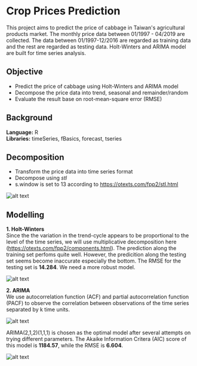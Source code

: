 # Crop Prices Prediction

This project aims to predict the price of cabbage in Taiwan's agricultural products market. The monthly price data between 01/1997 - 04/2019 are collected. The data between 01/1997-12/2016 are regarded as training data and the rest are regarded as testing data. Holt-Winters and ARIMA model are built for time series analysis.

## Objective
- Predict the price of cabbage using Holt-Winters and ARIMA model
- Decompose the price data into trend, seasonal and remainder/random
- Evaluate the result base on root-mean-square error (RMSE)

## Background

**Language:** R  
**Libraries:** timeSeries, fBasics, forecast, tseries

## Decomposition
- Transform the price data into time series format
- Decompose using *stl*
- s.window is set to 13 according to https://otexts.com/fpp2/stl.html

![alt text](https://github.com/auweiting/Crop_prices_prediction/blob/master/stl_decomposition.png "Decomposition by stl")


## Modelling

**1. Holt-Winters**  
Since the the variation in the trend-cycle appears to be proportional to the level of the time series, we will use multiplicative decomposition here (https://otexts.com/fpp2/components.html).
The prediction along the training set perfoms quite well. However, the predicition along the testing set seems become inaccurate especially the bottom.
The RMSE for the testing set is **14.284**. We need a more robust model.

![alt text](https://github.com/auweiting/Crop_prices_prediction/blob/master/HW.png "Holt-Winters Prediction (multiplicative)")


**2. ARIMA**  
We use autocorrelation function (ACF) and partial autocorrelation function (PACF) to observe the correlation between observations of the time series separated by k time units.

![alt text](https://github.com/auweiting/Crop_prices_prediction/blob/master/acf_pacf.png "ACF & PACF")

ARIMA(2,1,2)(1,1,1) is chosen as the optimal model after several attempts on trying different parameters. The Akaike Information Critera (AIC) score of this model is **1184.57**, while the RMSE is **6.604**.


![alt text](https://github.com/auweiting/Crop_prices_prediction/blob/master/forecast.png "ARIMA")

